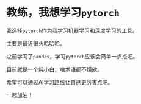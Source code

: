 # 教练，我想学习`pytorch`

我选择`pytorch`作为我学习机器学习和深度学习的工具。

主要是最近很火哈哈哈。

之前学习了`pandas`，学习`pytorch`应该会简单一点点吧。

目前就是一个纯小白，啥术语都不懂欸。

希望可以通过AI学习路线让自己更厉害点吧。

一起加油！
